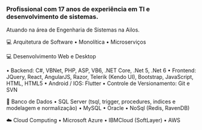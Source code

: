### Profissional com 17 anos de experiência em TI e desenvolvimento de sistemas. 

Atuando na área de Engenharia de Sistemas na Ailos.

💻 Arquitetura de Software
 • Monolítica
 • Microserviços

💻 Desenvolvimento Web e Desktop

 • Backend: C#, VBNet, PHP, ASP, VB6, .NET Core, .Net 5, .Net 6 
 • Frontend: JQuery, React, AngularJS, Razor, Telerik (Kendo UI), Bootstrap, JavaScript, HTML, HTML5
 • Android / IOS: Flutter
 • Controle de Versionamento: Git e SVN 

🎲 Banco de Dados
 • SQL Server (tsql, trigger, procedures, indices e modelagem e normalização)
 • MySQL
 • Oracle
 • NoSql (Redis, RavenDB)

☁️ Cloud Computing
 • Microsoft Azure
 • IBMCloud (SoftLayer)
 • AWS
